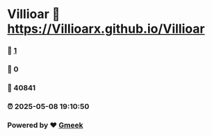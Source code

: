 # Villioar :link: https://Villioarx.github.io/Villioar 
### :page_facing_up: [1](https://Villioarx.github.io/Villioar/tag.html) 
### :speech_balloon: 0 
### :hibiscus: 40841 
### :alarm_clock: 2025-05-08 19:10:50 
### Powered by :heart: [Gmeek](https://github.com/Meekdai/Gmeek)
